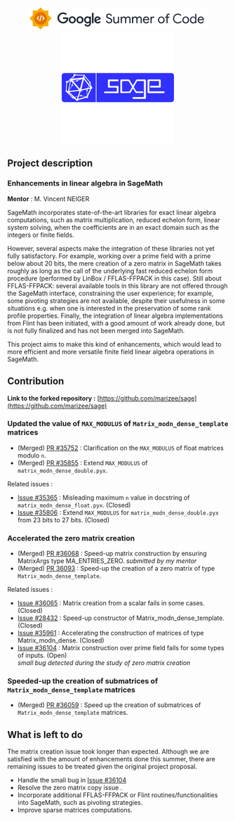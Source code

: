 <p align="center">
    <a href="https://summerofcode.withgoogle.com/">
        <img src="gsoc.svg">
    </a>
    <a href="https://www.sagemath.org/index.html">
        <img src="sagemath.png">
    </a>
</p>

## Project description

### Enhancements in linear algebra in SageMath

**Mentor** : M. Vincent NEIGER

SageMath incorporates state-of-the-art libraries for exact linear algebra computations, such as matrix multiplication, reduced echelon form, linear system solving, when the coefficients are in an exact domain such as the integers or finite fields.

However, several aspects make the integration of these libraries not yet fully satisfactory. For example, working over a prime field with a prime below about 20 bits, the mere creation of a zero matrix in SageMath takes roughly as long as the call of the underlying fast reduced echelon form procedure (performed by LinBox / FFLAS-FFPACK in this case). Still about FFLAS-FFPACK: several available tools in this library are not offered through the SageMath interface, constraining the user experience; for example, some pivoting strategies are not available, despite their usefulness in some situations e.g. when one is interested in the preservation of some rank profile properties. Finally, the integration of linear algebra implementations from Flint has been initiated, with a good amount of work already done, but is not fully finalized and has not been merged into SageMath.

This project aims to make this kind of enhancements, which would lead to more efficient and more versatile finite field linear algebra operations in SageMath.


## Contribution

**Link to the forked repository :** [https://github.com/marizee/sage](https://github.com/marizee/sage)



### Updated the value of `MAX_MODULUS` of `Matrix_modn_dense_template` matrices 

* (Merged) [PR #35752][max_mod_float] : Clarification on the `MAX_MODULUS` of float matrices modulo `n`.
* (Merged) [PR #35855][max_mod_double] : Extend `MAX_MODULUS` of `matrix_modn_dense_double.pyx`.

Related issues :

* [Issue #35365][i_max_mod_float] : Misleading maximum `n` value in docstring of `matrix_modn_dense_float.pyx`. (Closed)
* [Issue #35806][i_max_mod_double] : Extend `MAX_MODULUS` for `matrix_modn_dense_double.pyx` from 23 bits to 27 bits. (Closed)

### Accelerated the zero matrix creation

* (Merged) [PR #36068][mat_creation] : Speed-up matrix construction by ensuring MatrixArgs type MA_ENTRIES_ZERO. _submitted by my mentor_
* (Merged) [PR 36093][zero_mat] : Speed-up the creation of a zero matrix of type `Matrix_modn_dense_template`.

Related issues :

* [Issue #36065][i_scalar_creation] : Matrix creation from a scalar fails in some cases. (Closed)
* [Issue #28432][i_mat_creation] : Speed-up constructor of Matrix_modn_dense_template. (Closed)
* [Issue #35961][ii_mat_creation] : Accelerating the construction of matrices of type Matrix_modn_dense. (Closed)
* [Issue #36104][i_fail_input] : Matrix construction over prime field fails for some types of inputs. (Open)  
  _small bug detected during the study of zero matrix creation_


### Speeded-up the creation of submatrices of `Matrix_modn_dense_template` matrices

* (Merged) [PR #36059][submatrices] : Speed up the creation of submatrices of `Matrix_modn_dense_template` matrices.

## What is left to do

The matrix creation issue took longer than expected. Although we are satisfied with the amount of enhancements done this summer, there are remaining issues to be treated given the original project proposal.

* Handle the small bug in [Issue #36104][i_fail_input]
* Resolve the zero matrix copy issue .
* Incorporate additional FFLAS-FFPACK or Flint routines/functionalities into SageMath, such as pivoting strategies.
* Improve sparse matrices computations.


[max_mod_float]: https://github.com/sagemath/sage/pull/35752
[max_mod_double]: https://github.com/sagemath/sage/pull/35855
[mat_creation]: https://github.com/sagemath/sage/pull/36068
[zero_mat]: https://github.com/sagemath/sage/pull/36093
[submatrices]:https://github.com/sagemath/sage/pull/36059

[i_max_mod_float]: https://github.com/sagemath/sage/issues/35365
[i_max_mod_double]: https://github.com/sagemath/sage/issues/35806
[i_scalar_creation]: https://github.com/sagemath/sage/issues/36065
[i_mat_creation]: https://github.com/sagemath/sage/issues/28432
[ii_mat_creation]: https://github.com/sagemath/sage/issues/35961
[i_fail_input]: https://github.com/sagemath/sage/issues/36104
